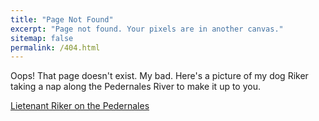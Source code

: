 ```yaml
---
title: "Page Not Found"
excerpt: "Page not found. Your pixels are in another canvas."
sitemap: false
permalink: /404.html
---
```


Oops! That page doesn't exist. My bad. Here's a picture of my dog Riker taking a nap along the Pedernales River to make it up to you.

[Lietenant Riker on the Pedernales]('/images/riker_sleep.jpg')
